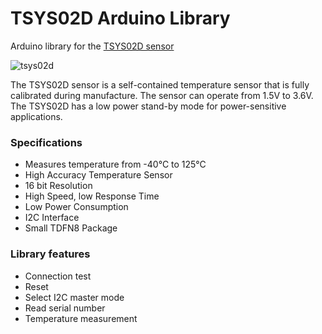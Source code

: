 # TSYS02D Arduino Library
Arduino library for the [TSYS02D sensor](http://www.te.com/usa-en/product-G-NIMO-003.html)

![tsys02d](http://www.te.com/content/dam/te-com/catalog/part/0GN/IMO/003/G-NIMO-003-t1.jpg/jcr:content/renditions/product-details.png)

The TSYS02D sensor is a self-contained temperature sensor that is  fully calibrated during manufacture. The sensor can operate from 1.5V to 3.6V.  The TSYS02D has a low power stand-by mode for power-sensitive applications.

### Specifications
*	Measures temperature from -40°C to 125°C
*	High Accuracy Temperature Sensor
*	16 bit Resolution
*	High Speed, low Response Time
*	Low Power Consumption
*	I2C Interface
*	Small TDFN8 Package 


### Library features
* Connection test
* Reset
* Select I2C master mode
* Read serial number
* Temperature measurement
